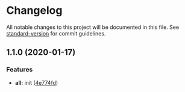 # Changelog

All notable changes to this project will be documented in this file. See [standard-version](https://github.com/conventional-changelog/standard-version) for commit guidelines.

## 1.1.0 (2020-01-17)

### Features

- **all:** init ([4e774fd](https://github.com/BryanAdamss/survivejs-webpack-book-chinese/commit/4e774fd964432a42a0f878439e39e1305fc07e0a))
